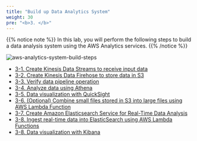 ```yaml
---
title: "Build up Data Analytics System"
weight: 30
pre: "<b>3. </b>"
---
```


{{% notice note %}}
In this lab, you will perform the following steps to build a data analysis system using the AWS Analytics services.
{{% /notice %}}

![aws-analytics-system-build-steps](/analytics-on-aws/images/aws-analytics-system-build-steps.png)

- [3-1. Create Kinesis Data Streams to receive input data](/analytics-on-aws/en/build-analytics-system/kinesis-data-streams/)
- [3-2. Create Kinesis Data Firehose to store data in S3](/analytics-on-aws/en/build-analytics-system/kinesis-data-firehose/)
- [3-3. Verify data pipeline operation](/analytics-on-aws/en/build-analytics-system/verify/)
- [3-4. Analyze data using Athena](/analytics-on-aws/en/build-analytics-system/athena/)
- [3-5. Data visualization with QuickSight](/analytics-on-aws/en/build-analytics-system/quicksight/)
- [3-6. (Optional) Combine small files stored in S3 into large files using AWS Lambda Function](/en/build-analytics-system/athena-ctas/)
- [3-7. Create Amazon Elasticsearch Service for Real-Time Data Analysis](/analytics-on-aws/en/build-analytics-system/amazon-es/)
- [3-8. Ingest real-time data into ElasticSearch using AWS Lambda Functions](/analytics-on-aws/en/build-analytics-system/aws-lambda/)
- [3-8. Data visualization with Kibana](/analytics-on-aws/en/build-analytics-system/kibana/)
